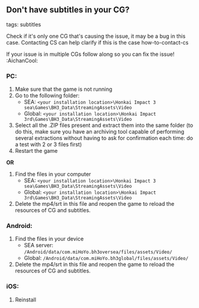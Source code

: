 ## Don't have subtitles in your CG?
tags: subtitles

Check if it's only one CG that's causing the issue, it may be a bug in this case. Contacting CS can help clarify if this is the case how-to-contact-cs 

If your issue is in multiple CGs follow along so you can fix the issue! :AichanCool: 

### **PC:**
1. Make sure that the game is not running
2. Go to the following folder: 
    - SEA: `<your installation location>\Honkai Impact 3 sea\Games\BH3_Data\StreamingAssets\Video`
    - Global: `<your installation location>\Honkai Impact 3rd\Games\BH3_Data\StreamingAssets\Video`
3. Select all the .ZIP files present and extract them into the same folder (to do this, make sure you have an archiving tool capable of performing several extractions without having to ask for confirmation each time: do a test with 2 or 3 files first)
4. Restart the game

**OR**

1. Find the files in your computer
    - SEA: `<your installation location>\Honkai Impact 3 sea\Games\BH3_Data\StreamingAssets\Video`
    - Global: `<your installation location>\Honkai Impact 3rd\Games\BH3_Data\StreamingAssets\Video`
2. Delete the mp4/srt in this file and reopen the game to reload the resources of CG and subtitles.

### **Android:**
1. Find the files in your device
    - SEA server: `/Android/data/com.miHoYo.bh3oversea/files/assets/Video/`
    - Global: `/Android/data/com.miHoYo.bh3global/files/assets/Video/`
2. Delete the mp4/srt in this file and reopen the game to reload the resources of CG and subtitles.

### **iOS:**
1. Reinstall